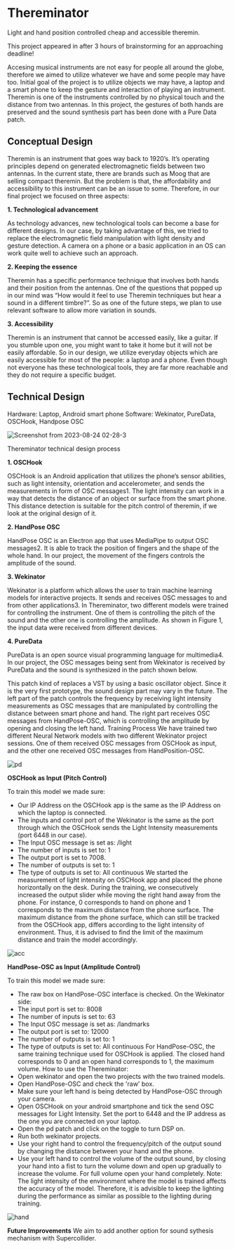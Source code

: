 # Thereminator
Light and hand position controlled cheap and accessible theremin.

This project appeared in after 3 hours of brainstorming for an approaching deadline!

Accesing musical instruments are not easy for people all around the globe, therefore we aimed to utilize whatever we have and some people may have too. Initial goal of the project is to utilize objects we may have, a laptop and a smart phone to keep the gesture and interaction of playing an instrument. Theremin is one of the instruments controlled by no physical touch and the distance from two antennas. In this project, the gestures of both hands are preserved and the sound synthesis part has been done with a Pure Data patch.

## Conceptual Design
Theremin is an instrument that goes way back to 1920’s. It’s operating principles
depend on generated electromagnetic fields between two antennas. In the current state,
there are brands such as Moog that are selling compact theremin. But the problem is
that, the affordability and accessibility to this instrument can be an issue to some.
Therefore, in our final project we focused on three aspects:

**1. Technological advancement**
   
As technology advances, new technological tools can become a base for different
designs. In our case, by taking advantage of this, we tried to replace the electromagnetic
field manipulation with light density and gesture detection. A camera on a phone or a
basic application in an OS can work quite well to achieve such an approach.

**2. Keeping the essence**

Theremin has a specific performance technique that involves both hands and their
position from the antennas. One of the questions that popped up in our mind was
“How would it feel to use Theremin techniques but hear a sound in a different
timbre?”. So as one of the future steps, we plan to use relevant software to allow
more variation in sounds.

**3. Accessibility**

Theremin is an instrument that cannot be accessed easily, like a guitar. If you
stumble upon one, you might want to take it home but it will not be easily affordable.
So in our design, we utilize everyday objects which are easily accessible for most of
the people: a laptop and a phone. Even though not everyone has these technological
tools, they are far more reachable and they do not require a specific budget.


## Technical Design
Hardware: Laptop, Android smart phone
Software: Wekinator, PureData, OSCHook, Handpose OSC

![Screenshot from 2023-08-24 02-28-3](https://github.com/seatabay/thereminator/assets/36015029/d4faa743-7227-40b3-8520-6a2c91835b3e)

Thereminator technical design process

**1. OSCHook**

OSCHook is an Android application that utilizes the phone’s sensor abilities, such
as light intensity, orientation and accelerometer, and sends the measurements in form
of OSC messages1. The light intensity can work in a way that detects the distance of
an object or surface from the smart phone. This distance detection is suitable for the
pitch control of theremin, if we look at the original design of it.

**2. HandPose OSC**

HandPose OSC is an Electron app that uses MediaPipe to output OSC messages2.
It is able to track the position of fingers and the shape of the whole hand. In our
project, the movement of the fingers controls the amplitude of the sound.

**3. Wekinator**

Wekinator is a platform which allows the user to train machine learning models for
interactive projects. It sends and receives OSC messages to and from other
applications3. In Thereminator, two different models were trained for controlling the
instrument. One of them is controlling the pitch of the sound and the other one is
controlling the amplitude. As shown in Figure 1, the input data were received from
different devices.

**4. PureData**

PureData is an open source visual programming language for multimedia4. In our
project, the OSC messages being sent from Wekinator is received by PureData and the
sound is synthesized in the patch shown below.

This patch kind of replaces a VST by using a basic oscillator object. Since it is the
very first prototype, the sound design part may vary in the future. The left part of the
patch controls the frequency by receiving light intensity measurements as OSC
messages that are manipulated by controlling the distance between smart phone and
hand. The right part receives OSC messages from HandPose-OSC, which is controlling
the amplitude by opening and closing the left hand.
Training Process
We have trained two different Neural Network models with two different Wekinator
project sessions. One of them received OSC messages from OSCHook as input, and
the other one received OSC messages from HandPosition-OSC.

![pd](https://github.com/seatabay/thereminator/assets/36015029/b5059661-c6c9-4667-aa02-a8fc375cd742)


**OSCHook as Input (Pitch Control)**

To train this model we made sure:
- Our IP Address on the OSCHook app is the same as the IP Address on which the
laptop is connected.
- The inputs and control port of the Wekinator is the same as the port through which
the OSCHook sends the Light Intensity measurements (port 6448 in our case).
- The Input OSC message is set as: /light
- The number of inputs is set to: 1
- The output port is set to 7008.
- The number of outputs is set to: 1
- The type of outputs is set to: All continuous
We started the measurement of light intensity on OSCHook app and placed the
phone horizontally on the desk. During the training, we consecutively increased the
output slider while moving the right hand away from the phone. For instance, 0
corresponds to hand on phone and 1 corresponds to the maximum distance from the
phone surface. The maximum distance from the phone surface, which can still be
tracked from the OSCHook app, differs according to the light intensity of environment.
Thus, it is advised to find the limit of the maximum distance and train the model
accordingly.

![acc](https://github.com/seatabay/thereminator/assets/36015029/919d8db8-248c-4ace-a505-1d19e2fa7c27)


**HandPose-OSC as Input (Amplitude Control)**

To train this model we made sure:
- The raw box on HandPose-OSC interface is checked.
On the Wekinator side:
- The input port is set to: 8008
- The number of inputs is set to: 63
- The Input OSC message is set as: /landmarks
- The output port is set to: 12000
- The number of outputs is set to: 1
- The type of outputs is set to: All continuous
For HandPose-OSC, the same training technique used for OSCHook is applied. The
closed hand corresponds to 0 and an open hand corresponds to 1, the maximum volume.
How to use the Thereminator:
- Open wekinator and open the two projects with the two trained models.
- Open HandPose-OSC and check the 'raw' box.
- Make sure your left hand is being detected by HandPose-OSC through your camera.
- Open OSCHook on your android smartphone and tick the send OSC messages for
Light Intensity. Set the port to 6448 and the IP address as the one you are connected on
your laptop.
- Open the pd patch and click on the toggle to turn DSP on.
- Run both wekinator projects.
- Use your right hand to control the frequency/pitch of the output sound by changing
the distance between your hand and the phone.
- Use your left hand to control the volume of the output sound, by closing your hand
into a fist to turn the volume down and open up gradually to increase the volume. For
full volume open your hand completely.
Note: The light intensity of the environment where the model is trained affects the
accuracy of the model. Therefore, it is advisible to keep the lighting during the
performance as similar as possible to the lighting during training.

![hand](https://github.com/seatabay/thereminator/assets/36015029/2261bf9e-0b8f-4dc4-945a-04e749542279)


**Future Improvements**
We aim to add another option for sound sythesis mechanism with Supercollider.
